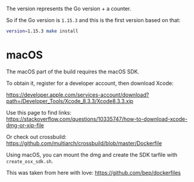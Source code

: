 The version represents the Go version + a counter.

So if the Go version is `1.15.3` and this is the first version based on that:

```bash
version=1.15.3 make install
```

# macOS

The macOS part of the build requires the macOS SDK.

To obtain it, register for a developer account, then download Xcode:

https://developer.apple.com/services-account/download?path=/Developer_Tools/Xcode_8.3.3/Xcode8.3.3.xip

Use this page to find links: https://stackoverflow.com/questions/10335747/how-to-download-xcode-dmg-or-xip-file

Or check out crossbuild: https://github.com/multiarch/crossbuild/blob/master/Dockerfile


Using macOS, you can mount the dmg and create the SDK tarfile with `create_osx_sdk.sh`.


This was taken from here with love: https://github.com/bep/dockerfiles
